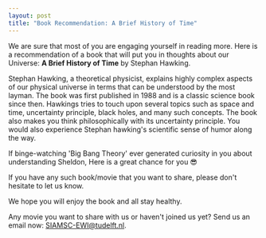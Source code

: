 ```yaml
---
layout: post
title: "Book Recommendation: A Brief History of Time"
---
```

We are sure that most of you are engaging yourself in reading more. Here is a recommendation of a book that will put you in thoughts about our Universe:
**A Brief History of Time** by Stephan Hawking.

Stephan Hawking, a theoretical physicist, explains highly complex aspects of our physical universe in terms that can be understood by the most layman. The book was first published in 1988 and is a classic science book since then. Hawkings tries to touch upon several topics such as space and time, uncertainty principle, black holes, and many such concepts. The book also makes you think philosophically with its uncertainty principle. You would also experience Stephan hawking's scientific sense of humor along the way. 

If binge-watching 'Big Bang Theory' ever generated curiosity in you about understanding Sheldon, Here is a great chance for you 😎

If you have any such book/movie that you want to share, please don't hesitate to let us know.

We hope you will enjoy the book and all stay healthy.


Any movie you want to share with us or haven't joined us yet? Send us an email now: [SIAMSC-EWI@tudelft.nl].

[SIAMSC-EWI@tudelft.nl]: mailto:SIAMSC-EWI@tudelft.nl
